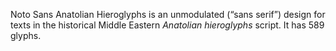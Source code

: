 Noto Sans Anatolian Hieroglyphs is an unmodulated (“sans serif”) design for texts in the historical Middle Eastern _Anatolian hieroglyphs_ script. It has 589 glyphs.